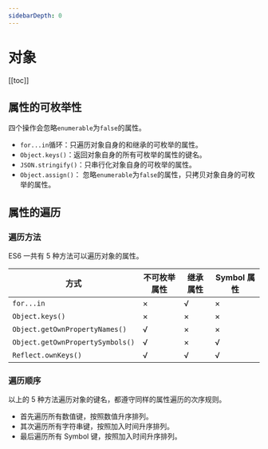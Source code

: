 ```yaml
---
sidebarDepth: 0
---
```


# 对象

[[toc]]

## 属性的可枚举性

四个操作会忽略`enumerable`为`false`的属性。

- `for...in`循环：只遍历对象自身的和继承的可枚举的属性。
- `Object.keys()`：返回对象自身的所有可枚举的属性的键名。
- `JSON.stringify()`：只串行化对象自身的可枚举的属性。
- `Object.assign()`： 忽略`enumerable`为`false`的属性，只拷贝对象自身的可枚举的属性。

## 属性的遍历

### 遍历方法

ES6 一共有 5 种方法可以遍历对象的属性。

方式 | 不可枚举属性 | 继承属性 | Symbol 属性
--- | --- | --- | ---
`for...in` | × | √ | ×
`Object.keys()` | × | × | ×
`Object.getOwnPropertyNames()` | √ | × | ×
`Object.getOwnPropertySymbols()` | √ | × | √
`Reflect.ownKeys()` | √ | √ | √

### 遍历顺序

以上的 5 种方法遍历对象的键名，都遵守同样的属性遍历的次序规则。

- 首先遍历所有数值键，按照数值升序排列。
- 其次遍历所有字符串键，按照加入时间升序排列。
- 最后遍历所有 Symbol 键，按照加入时间升序排列。
